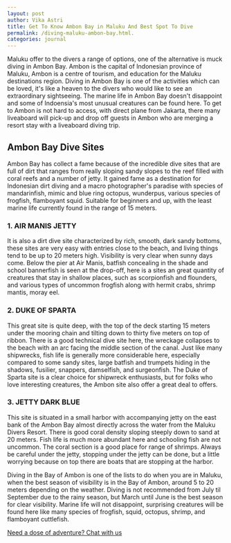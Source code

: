 ```yaml
---
layout: post
author: Vika Astri
title: Get To Know Ambon Bay in Maluku And Best Spot To Dive
permalink: /diving-maluku-ambon-bay.html.
categories: journal 
---
```


Maluku offer to the divers a range of options, one of the alternative is muck diving in Ambon Bay. Ambon is the capital of Indonesian province of Maluku, Ambon is a centre of tourism, and education for the Maluku destinations region. Diving in Ambon Bay is one of the activities which can be loved, it's like a heaven to the divers who would like to see an extraordinary sightseeing. The marine life in Ambon Bay doesn't disappoint and some of Indoensia's most unusual creatures can be found here. To get to Ambon is not hard to access, with direct plane from Jakarta, there many liveaboard will pick-up and drop off guests in Ambon who are merging a resort stay with a liveaboard diving trip.

## Ambon Bay Dive Sites

Ambon Bay has collect a fame because of the incredible dive sites that are full of dirt that ranges from really sloping sandy slopes to the reef filled with coral reefs and a number of jetty. It gained fame as a destination for Indonesian dirt diving and a macro photographer's paradise with species of mandarinfish, mimic and blue ring octopus, wunderpus, various species of frogfish, flamboyant squid. Suitable for beginners and up, with the least marine life currently found in the range of 15 meters.

### 1. AIR MANIS JETTY
It is also a dirt dive site characterized by rich, smooth, dark sandy bottoms, these sites are very easy with entries close to the beach, and living things tend to be up to 20 meters high. Visibility is very clear when sunny days come. Below the pier at Air Manis, batfish concealing in the shade and school bannerfish is seen at the drop-off, here is a sites an great quantity of creatures that stay in shallow places, such as scorpionfish and flounders, and various types of uncommon frogfish along with hermit crabs, shrimp mantis, moray eel.

### 2. DUKE OF SPARTA
This great site is quite deep, with the top of the deck starting 15 meters under the mooring chain and tilting down to thirty five meters on top of ribbon. There is a good technical dive site here, the wreckage collapses to the beach with an arc facing the middle section of the canal. Just like many shipwrecks, fish life is generally more considerable here, especially compared to some sandy sites, large batfish and trumpets hiding in the shadows, fusilier, snappers, damselfish, and surgeonfish. The Duke of Sparta site is a clear choice for shipwreck enthusiasts, but for folks who love interesting creatures, the Ambon site also offer a great deal to offers.

### 3. JETTY DARK BLUE
This site is situated in a small harbor with accompanying jetty on the east bank of the Ambon Bay almost directly across the water from the Maluku Divers Resort. There is good coral density sloping steeply down to sand at 20 meters. Fish life is much more abundant here and schooling fish are not uncommon. The coral section is a good place for range of shrimps. Always be careful under the jetty, stopping under the jetty can be done, but a little worrying because on top there are boats that are stopping at the harbor.

Diving in the Bay of Ambon is one of the lists to do when you are in Maluku, when the best season of visibility is in the Bay of Ambon, around 5 to 20 meters depending on the weather. Diving is not recommended from July til September due to the rainy season, but March until June is the best season for clear visibility. Marine life will not disappoint, surprising creatures will be found here like many species of frogfish, squid, octopus, shrimp, and flamboyant cuttlefish.


<a href="https://web.whatsapp.com/send?phone={{site.wa}}&text=Hi%20E-Nyelam,%20i%20need%20info%20for%20dive%20spot" class="cta--in--page">Need a dose of adventure? Chat with us</a>
